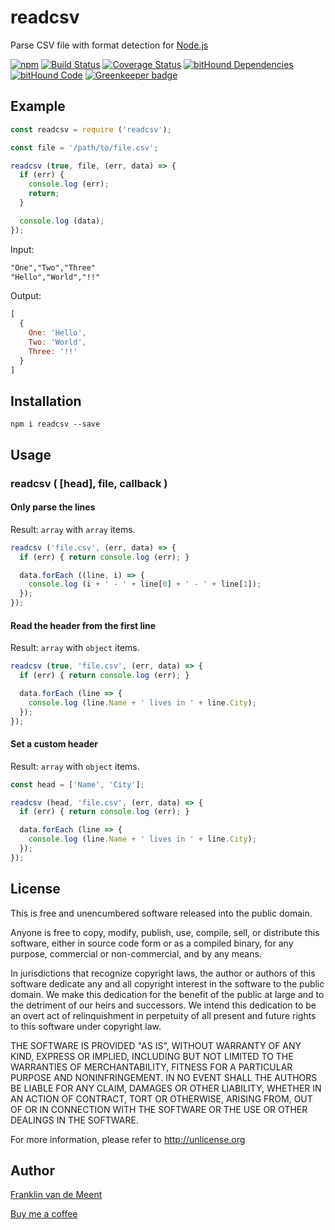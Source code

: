 # readcsv

Parse CSV file with format detection for [Node.js](https://nodejs.org/)

[![npm](https://img.shields.io/npm/v/readcsv.svg?maxAge=3600)](https://github.com/fvdm/nodejs-readcsv/blob/master/CHANGELOG.md)
[![Build Status](https://travis-ci.org/fvdm/nodejs-readcsv?branch=master)](https://travis-ci.org/fvdm/nodejs-readcsv)
[![Coverage Status](https://coveralls.io/repos/github/fvdm/nodejs-readcsv/badge.svg?branch=master)](https://coveralls.io/github/fvdm/nodejs-readcsv?branch=master)
[![bitHound Dependencies](https://www.bithound.io/github/fvdm/nodejs-readcsv/badges/dependencies.svg)](https://www.bithound.io/github/fvdm/nodejs-readcsv/develop/dependencies/npm)
[![bitHound Code](https://www.bithound.io/github/fvdm/nodejs-readcsv/badges/code.svg)](https://www.bithound.io/github/fvdm/nodejs-readcsv)
[![Greenkeeper badge](https://badges.greenkeeper.io/fvdm/nodejs-readcsv.svg)](https://greenkeeper.io/)


## Example

```js
const readcsv = require ('readcsv');

const file = '/path/to/file.csv';

readcsv (true, file, (err, data) => {
  if (err) {
    console.log (err);
    return;
  }

  console.log (data);
});
```

Input:

```txt
"One","Two","Three"
"Hello","World","!!"
```

Output:

```js
[
  {
    One: 'Hello',
    Two: 'World',
    Three: '!!'
  }
]
```


## Installation

`npm i readcsv --save`


## Usage

### readcsv ( [head], file, callback )


#### Only parse the lines

Result: `array` with `array` items.

```js
readcsv ('file.csv', (err, data) => {
  if (err) { return console.log (err); }

  data.forEach ((line, i) => {
    console.log (i + ' - ' + line[0] + ' - ' + line[1]);
  });
});
```


#### Read the header from the first line

Result: `array` with `object` items.

```js
readcsv (true, 'file.csv', (err, data) => {
  if (err) { return console.log (err); }

  data.forEach (line => {
    console.log (line.Name + ' lives in ' + line.City);
  });
});
```


#### Set a custom header

Result: `array` with `object` items.

```js
const head = ['Name', 'City'];

readcsv (head, 'file.csv', (err, data) => {
  if (err) { return console.log (err); }

  data.forEach (line => {
    console.log (line.Name + ' lives in ' + line.City);
  });
});
```


License
-------

This is free and unencumbered software released into the public domain.

Anyone is free to copy, modify, publish, use, compile, sell, or
distribute this software, either in source code form or as a compiled
binary, for any purpose, commercial or non-commercial, and by any
means.

In jurisdictions that recognize copyright laws, the author or authors
of this software dedicate any and all copyright interest in the
software to the public domain. We make this dedication for the benefit
of the public at large and to the detriment of our heirs and
successors. We intend this dedication to be an overt act of
relinquishment in perpetuity of all present and future rights to this
software under copyright law.

THE SOFTWARE IS PROVIDED "AS IS", WITHOUT WARRANTY OF ANY KIND,
EXPRESS OR IMPLIED, INCLUDING BUT NOT LIMITED TO THE WARRANTIES OF
MERCHANTABILITY, FITNESS FOR A PARTICULAR PURPOSE AND NONINFRINGEMENT.
IN NO EVENT SHALL THE AUTHORS BE LIABLE FOR ANY CLAIM, DAMAGES OR
OTHER LIABILITY, WHETHER IN AN ACTION OF CONTRACT, TORT OR OTHERWISE,
ARISING FROM, OUT OF OR IN CONNECTION WITH THE SOFTWARE OR THE USE OR
OTHER DEALINGS IN THE SOFTWARE.

For more information, please refer to <http://unlicense.org>


Author
------

[Franklin van de Meent](https://frankl.in)

[Buy me a coffee](https://ko-fi.com/franklin)
